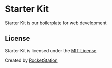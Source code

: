 # Starter Kit

Starter Kit is our boilerplate for web development

## License

Starter Kit is licensed under the [MIT License](http://opensource.org/licenses/MIT)

Created by [RocketStation](http://rstation.io)
